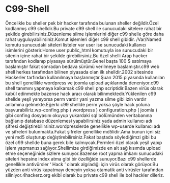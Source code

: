 # C99-Shell
Öncelikle bu sheller pek bir hacker tarafında bulunan sheller değildir.Özel kodlanmış c99 shelldir.Bu private c99 shell ile sunucudaki sitelere rahat bir şekilde girebilirsiniz.Düzenleme silme işlemlerini diğer c99 shelle göre daha rahat uyguluyabilirsiniz.Komut işlemleri diğer c99 shell gibidir. /Var/Named komutu sunucudaki siteleri listeler var user ise sunucudaki kullanıcı isimlerini gösterir.Home user public_html komutuyla ise sunucudaki bir sitenin içine rahat bir şekilde girebilirsiniz.Bu özel shelli Arap hacker tarafından kodlanıp piyasaya sürülmüştür.Genel başta 100 $ satılmaya başlamıştır fakat sonradan bedava sürümü verilmeye başlamıştır.c99 web shell herkes tarafından bilinen piyasada olan ilk shelldir.2002 sitesinde Hackerler tarfından kullanılmaya başlanmıştır.Şuan 2015 piyasında kullanılan bu shell genellikle wordpress ve joomla upload açıklarında deneniyor.c99 shell tanımını yapmaya kalkarsak c99 shell php scriptidir.Bazen virüs olarak kabül edinmekte bazense hack aracı olarak bilinmektedir.Yüklenilen c99 shellde yeşil yanıyorsa perm vardır yani yazma silme gibi izin vardır anlamına gelmekte.Eğerki c99 shellde perm yoksa şöyle hack yoluna başvurabiliriz.wp-confing.php ( wordpress ) configuration.php ( joomla ) gibi confing dosyasını okuyup yukardaki sql bölümünden veritabanına bağlanıp database  düzenlemesi yapabilirsiniz yada admin kullanıcı adı şifresi değiştirebilirsiniz.wordpresslerde genellikle wp-userde kullanıcı adı ve şifreleri bulunmakta.Fakat şifreler genellike md5lidir.Ama bunun içni siz yeni md5 oluşturup değiştirebilirsiniz.Fakat baştada söylediğimzi gibi bu özel c99 shellde buna gerek bile kalmıycak.Permleri özel olarak yeşil yapıp işlem yapmanızı sağlıyor.Shellimize girdiğimizde en alt sağ kısımda upload etme seçeneğinide sizlere sunuyor.Bazense root yapma imkanı sunucudaki siteleri hepsine index atma gibi bir özelliğide sunuyor.Bazı c99 shellerde genellikle antivürsler ‘ Hack ‘ olarak algıladığı için virüs olarak görüyor.Bu yüzden anti virüs kapatmayı deneyin yoksa otamatik anti virüsler tarafından siliniyor.4hackerz.org ekibi olarak bu private c99 shell ile bol hackler dileriz.

